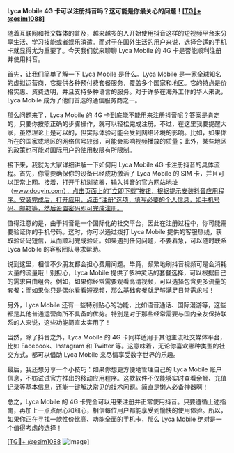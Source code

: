 **Lyca Mobile 4G 卡可以注册抖音吗？这可能是你最关心的问题！[[TG💪+ @esim1088](https://t.me/s/esim1088)]**

随着互联网和社交媒体的普及，越来越多的人开始使用抖音这样的短视频平台来分享生活、学习技能或者娱乐消遣。而对于在国外生活的用户来说，选择合适的手机卡就显得尤为重要了。今天我们就来聊聊 Lyca Mobile 的 4G 卡是否能顺利注册并使用抖音。

首先，让我们简单了解一下 Lyca Mobile 是什么。Lyca Mobile 是一家全球知名的虚拟运营商，它提供各种预付费套餐服务，覆盖多个国家和地区。它的特点是价格实惠、资费透明，并且支持多种语言的服务。对于许多在海外工作的华人来说，Lyca Mobile 成为了他们首选的通信服务商之一。

那么问题来了，Lyca Mobile 的 4G 卡到底能不能用来注册抖音呢？答案是肯定的，只要你按照正确的步骤操作，就可以轻松完成注册。不过，在这里我要提醒大家，虽然理论上是可以的，但实际体验可能会受到网络环境的影响。比如，如果你所在的国家或地区的网络信号较弱，可能会影响视频播放的质量；此外，某些地区的政策也可能对国际用户的使用权限有所限制。

接下来，我就为大家详细讲解一下如何用 Lyca Mobile 4G 卡注册抖音的具体流程。首先，你需要确保你的设备已经成功激活了 Lyca Mobile 的 SIM 卡，并且可以正常上网。接着，打开手机浏览器，输入抖音的官方网站地址（www.douyin.com），点击页面上的“立即下载”按钮，根据提示安装抖音应用程序。安装完成后，打开应用，点击“注册”选项，填写必要的个人信息，如手机号码、邮箱等，然后设置密码即可完成注册。

值得注意的是，由于抖音是一个国际化的社交平台，因此在注册过程中，你可能需要验证你的手机号码。这时，你可以通过拨打 Lyca Mobile 提供的客服热线，获取验证码短信，从而顺利完成验证。如果遇到任何问题，不要着急，可以随时联系 Lyca Mobile 的客服团队寻求帮助。

说到这里，相信不少朋友都会担心费用问题。毕竟，频繁地刷抖音视频可是会消耗大量的流量哦！别担心，Lyca Mobile 提供了多种灵活的套餐选择，可以根据自己的需求自由组合。例如，如果你经常需要观看高清视频，可以选择包含更多流量的套餐；而如果你只是偶尔看看短视频，那么基础套餐就足够满足日常需求啦！

另外，Lyca Mobile 还有一些特别贴心的功能，比如语音通话、国际漫游等，这些都是其他普通运营商所不具备的优势。特别是对于那些经常需要与国内亲友保持联系的人来说，这些功能简直太实用了！

当然，除了抖音之外，Lyca Mobile 的 4G 卡同样适用于其他主流社交媒体平台，比如 Facebook、Instagram 和 Twitter 等。这意味着，无论你喜欢哪种类型的社交方式，都可以借助 Lyca Mobile 来尽情享受数字世界的乐趣。

最后，我还想分享一个小技巧：如果你想更方便地管理自己的 Lyca Mobile 账户信息，不妨试试官方推出的移动应用程序。这款软件不仅能够实时查看余额、充值记录等基本信息，还能一键解决常见的技术问题。简直是懒人必备神器啊！

总之，Lyca Mobile 的 4G 卡完全可以用来注册并正常使用抖音。只要遵循上述指南，再加上一点点耐心和细心，相信每位用户都能享受到愉快的使用体验。所以，如果你正在寻找一款性价比高、功能全面的手机卡，那么 Lyca Mobile 绝对是一个值得考虑的选择！

[[TG💪+ @esim1088](https://t.me/s/esim1088) ![Image](https://i.postimg.cc/4NQfJmqS/Snipaste-2025-05-13-00-14-12.png)]